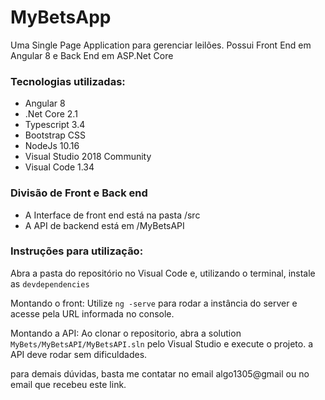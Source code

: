 # MyBetsApp
Uma Single Page Application para gerenciar leilões.
Possui Front End em Angular 8 e Back End em ASP.Net Core

### Tecnologias utilizadas:
  - Angular 8
  - .Net Core 2.1
  - Typescript 3.4
  - Bootstrap CSS
  - NodeJs 10.16
  - Visual Studio 2018 Community
  - Visual Code 1.34
  
  
### Divisão de Front e Back end
  - A Interface de front end está na pasta /src
  - A API de backend está em /MyBetsAPI
  
### Instruções para utilização:
  Abra a pasta do repositório no Visual Code e, utilizando o terminal, instale as `devdependencies`
  
  Montando o front: 
  Utilize `ng -serve` para rodar a instância do server e acesse pela URL informada no console.
  
  Montando a API:
  Ao clonar o repositorio, abra a solution `MyBets/MyBetsAPI/MyBetsAPI.sln` pelo Visual Studio e execute o projeto. a API deve rodar sem dificuldades.
  
  
para demais dúvidas, basta me contatar no email algo1305@gmail ou no email que recebeu este link.
